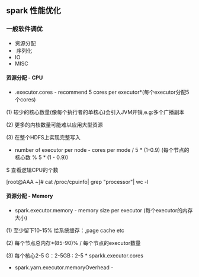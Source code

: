 ## spark 性能优化
### 一般软件调优
- 资源分配
-  序列化
- IO
- MISC

#### 资源分配 - CPU

- .executor.cores - recommend 5 cores per executor*(每个executor分配5个cores)

(1) 较少的核心数量(像每个执行者的单核心)会引入JVM开销,e.g:多个广播副本

(2) 更多的内核数量可能难以应用大型资源

(3) 在整个HDFS上实现完整写入

- number of executor per node -  cores per mode / 5 * (1-0.9) (每个节点的核心数 % 5 * (1 - 0.9))

$ 查看逻辑CPU的个数

[root@AAA ~]# cat /proc/cpuinfo| grep "processor"| wc -l

#### 资源分配 - Memory

- spark.executor.memory - memory size per executor (每个executor的内存大小)

(1) 至少留下10-15% 给系统缓存：,page cache etc

(2) 每个节点总内存*(85-90)% / 每个节点的executor数量

(3)  每个核心2-5 G：2-5GB : 2-5 * sparkk.executor.cores

- spark.yarn.executor.memoryOverhead -
